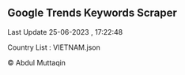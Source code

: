 

## Google Trends Keywords Scraper 
 
Last Update 25-06-2023 , 17:22:48

Country List :
VIETNAM.json



© Abdul Muttaqin 
